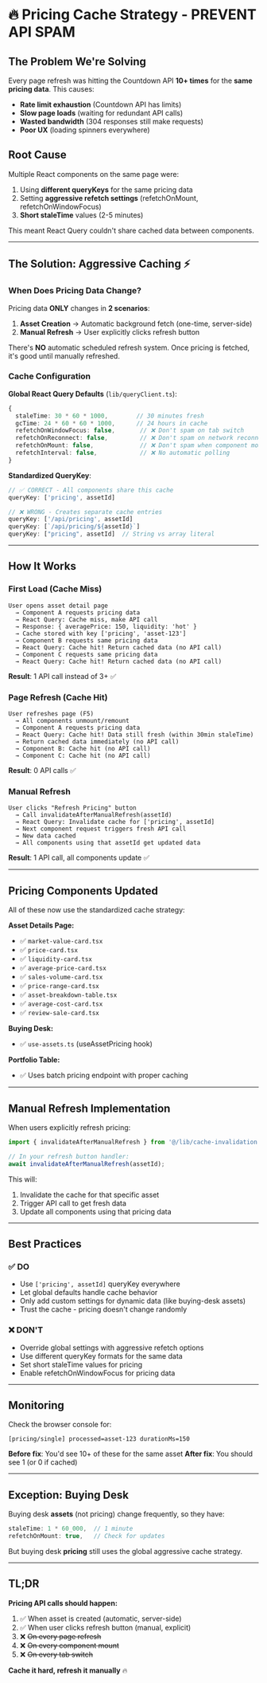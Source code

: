 # 🔥 Pricing Cache Strategy - PREVENT API SPAM

## The Problem We're Solving

Every page refresh was hitting the Countdown API **10+ times** for the **same pricing data**. This causes:
- **Rate limit exhaustion** (Countdown API has limits)
- **Slow page loads** (waiting for redundant API calls)
- **Wasted bandwidth** (304 responses still make requests)
- **Poor UX** (loading spinners everywhere)

## Root Cause

Multiple React components on the same page were:
1. Using **different queryKeys** for the same pricing data
2. Setting **aggressive refetch settings** (refetchOnMount, refetchOnWindowFocus)
3. **Short staleTime** values (2-5 minutes)

This meant React Query couldn't share cached data between components.

---

## The Solution: Aggressive Caching ⚡

### When Does Pricing Data Change?

Pricing data **ONLY** changes in **2 scenarios**:

1. **Asset Creation** → Automatic background fetch (one-time, server-side)
2. **Manual Refresh** → User explicitly clicks refresh button

There's **NO** automatic scheduled refresh system. Once pricing is fetched, it's good until manually refreshed.

### Cache Configuration

**Global React Query Defaults** (`lib/queryClient.ts`):
```typescript
{
  staleTime: 30 * 60 * 1000,        // 30 minutes fresh
  gcTime: 24 * 60 * 60 * 1000,      // 24 hours in cache
  refetchOnWindowFocus: false,       // ❌ Don't spam on tab switch
  refetchOnReconnect: false,         // ❌ Don't spam on network reconnect
  refetchOnMount: false,             // ❌ Don't spam when component mounts
  refetchInterval: false,            // ❌ No automatic polling
}
```

**Standardized QueryKey**:
```typescript
// ✅ CORRECT - All components share this cache
queryKey: ['pricing', assetId]

// ❌ WRONG - Creates separate cache entries
queryKey: ['/api/pricing', assetId]
queryKey: [`/api/pricing/${assetId}`]
queryKey: ["pricing", assetId]  // String vs array literal
```

---

## How It Works

### First Load (Cache Miss)
```
User opens asset detail page
  → Component A requests pricing data
  → React Query: Cache miss, make API call
  → Response: { averagePrice: 150, liquidity: 'hot' }
  → Cache stored with key ['pricing', 'asset-123']
  → Component B requests same pricing data
  → React Query: Cache hit! Return cached data (no API call)
  → Component C requests same pricing data
  → React Query: Cache hit! Return cached data (no API call)
```

**Result**: 1 API call instead of 3+ ✅

### Page Refresh (Cache Hit)
```
User refreshes page (F5)
  → All components unmount/remount
  → Component A requests pricing data
  → React Query: Cache hit! Data still fresh (within 30min staleTime)
  → Return cached data immediately (no API call)
  → Component B: Cache hit (no API call)
  → Component C: Cache hit (no API call)
```

**Result**: 0 API calls ✅

### Manual Refresh
```
User clicks "Refresh Pricing" button
  → Call invalidateAfterManualRefresh(assetId)
  → React Query: Invalidate cache for ['pricing', assetId]
  → Next component request triggers fresh API call
  → New data cached
  → All components using that assetId get updated data
```

**Result**: 1 API call, all components update ✅

---

## Pricing Components Updated

All of these now use the standardized cache strategy:

**Asset Details Page:**
- ✅ `market-value-card.tsx`
- ✅ `price-card.tsx`
- ✅ `liquidity-card.tsx`
- ✅ `average-price-card.tsx`
- ✅ `sales-volume-card.tsx`
- ✅ `price-range-card.tsx`
- ✅ `asset-breakdown-table.tsx`
- ✅ `average-cost-card.tsx`
- ✅ `review-sale-card.tsx`

**Buying Desk:**
- ✅ `use-assets.ts` (useAssetPricing hook)

**Portfolio Table:**
- ✅ Uses batch pricing endpoint with proper caching

---

## Manual Refresh Implementation

When users explicitly refresh pricing:

```typescript
import { invalidateAfterManualRefresh } from '@/lib/cache-invalidation';

// In your refresh button handler:
await invalidateAfterManualRefresh(assetId);
```

This will:
1. Invalidate the cache for that specific asset
2. Trigger API call to get fresh data
3. Update all components using that pricing data

---

## Best Practices

### ✅ DO
- Use `['pricing', assetId]` queryKey everywhere
- Let global defaults handle cache behavior
- Only add custom settings for dynamic data (like buying-desk assets)
- Trust the cache - pricing doesn't change randomly

### ❌ DON'T
- Override global settings with aggressive refetch options
- Use different queryKey formats for the same data
- Set short staleTime values for pricing
- Enable refetchOnWindowFocus for pricing data

---

## Monitoring

Check the browser console for:
```
[pricing/single] processed=asset-123 durationMs=150
```

**Before fix**: You'd see 10+ of these for the same asset
**After fix**: You should see 1 (or 0 if cached)

---

## Exception: Buying Desk

Buying desk **assets** (not pricing) change frequently, so they have:
```typescript
staleTime: 1 * 60_000,  // 1 minute
refetchOnMount: true,   // Check for updates
```

But buying desk **pricing** still uses the global aggressive cache strategy.

---

## TL;DR

**Pricing API calls should happen:**
1. ✅ When asset is created (automatic, server-side)
2. ✅ When user clicks refresh button (manual, explicit)
3. ❌ ~~On every page refresh~~
4. ❌ ~~On every component mount~~
5. ❌ ~~On every tab switch~~

**Cache it hard, refresh it manually** 🔥
